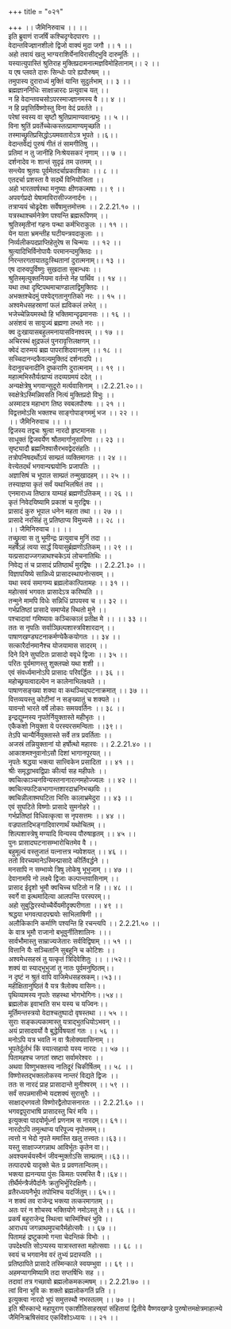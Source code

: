 +++
title = "०२१"

+++
।। जैमिनिरुवाच ।। ।।  
इति ब्रुवाणं राजर्षिं कश्चिदृग्वेदपारगः ।।  
वेदान्तविज्ज्ञानशीलो द्विजो वाक्यं मुदा जगौ ।। १ ।।  
अहो तवायं खलु भाग्यराशिर्येनाविरासीद्भुवि दारुमूर्तिः ।।  
यस्यात्युपास्तिं श्रुतिराह मुक्तिप्रदामनात्मज्ञविमोहितानाम्।। २ ।।  
य एष प्लवते दारुः सिन्धोः पारे ह्यपौरुषम् ।।  
तमुपास्य दुराराध्यं मुक्तिं यान्ति सुदुर्लभाम् ।। ३ ।।  
ब्रह्मज्ञाननिधिः साक्षान्नारदः प्रत्युवाच यत् ।।  
न हि वेदान्तवचसोऽपरस्माज्ज्ञानमस्य वै ।। ४ ।।  
न हि प्रवृत्तिर्विष्णोस्तु विना वेदं प्रवर्तते ।।  
परेषां स्वस्य वा सृष्टौ श्रुतिप्रामाण्यवान्प्रभुः ।। ५ ।।  
विना श्रुतिं प्रवर्तेच्चेत्कस्तत्प्रामाण्यमृच्छति ।।  
तस्माच्छ्रुतिप्रसिद्धोऽयमवतारोऽत्र भूपते ।।६।।  
वेदान्तवेद्यं पुरुषं गीतं तं सामगीतिषु ।।  
प्रतिमां न तु जानीहि निःश्रेयसकरं नृणाम् ।। ७ ।।  
दर्शनादेव नः शान्तं सुदृढं तम उत्तमम् ।।  
सन्त्येव श्रुतयः पूर्वमेतदर्चाप्रकाशिकाः ।। ८ ।।  
एतदर्चा प्रशस्ता वै सदर्थे विनियोजिता ।।  
अहो भारतवर्षस्था मनुष्याः क्षीणकल्मषाः ।। ९ ।।  
अपवर्गप्रदो येषामाविरासीज्जनार्दनः ।।  
तत्राप्ययं चोढ्रदेशः सर्वेषामुत्तमोत्तमः ।। 2.2.21.१० ।।  
यत्रस्थाश्चर्मनेत्रेण पश्यन्ति ब्रह्मरूपिणम् ।।  
श्रुतिस्मृतीनां गहनः पन्था कर्मभिराकुलः ।। ११ ।।  
येन याता भ्रमन्तीह घटीयन्त्रवदाकुलाः ।।  
निर्व्यलीकपदप्राप्तिहेतुरेष स चिन्मयः ।। १२ ।।  
श्रुत्यादिभिर्विनोपायैः परमानन्दमुक्तिदः ।।  
निरन्तरगतायातदुःस्थितानां दुरात्मनाम्।। १३ ।।  
एष दारुवपुर्विष्णुः सुखदाता सुबान्धवः ।।  
श्रुतिस्मृत्युक्तनियमा वर्तन्ते नेह पार्थिव ।। १४ ।।  
यथा तथा दृष्टिपथमाचाण्डालाद्विमुक्तिदः ।।  
अभक्तश्चेदमुं पश्येद्गतानुगतिको नरः ।। १५ ।।  
अश्वमेधसहस्राणां फलं ह्यविकलं लभेत् ।।  
भजेच्चेन्नियमस्थो हि भक्तिमान्दृढमानसः ।। १६ ।।  
असंशयं स सायुज्यं ब्रह्मणा लभते नरः ।।  
क्व दुःखायासबहुलमनायासविनश्वरम् ।। १७ ।।  
अचिरस्थं क्षुद्रफलं पुनरावृत्तिलक्षणम् ।।  
क्वेदं दारुमयं ब्रह्म पापराशिदवानलम् ।। १८ ।।  
सच्चिदानन्दकैवल्यमुक्तिदं दर्शनादपि ।।  
वेदानुवचनादीनि दुष्कराणि दुरात्मनाम् ।। १९ ।।  
महात्मभिस्तैर्यत्प्राप्यं तदव्यग्रमयं ददेत् ।।  
अन्यक्षेत्रेषु भगवान्सुदूरो मर्त्यवासिनाम् ।।2.2.21.२०।।  
स्वक्षेत्रेऽस्मिन्निवसति नित्यं मुक्तिप्रदो विभुः ।।  
अस्मादत्र महाभाग तिष्ठ स्वबलपौरुषः ।। २१ ।।  
विद्वत्तमोऽसि भक्तश्च साङ्गोपाङ्गममुं भज ।। २२ ।।  
।। जैमिनिरुवाच ।। ।।  
द्विजस्य तद्वचः श्रुत्वा नारदो हृष्टमानसः ।।  
साधूक्तं द्विजवर्येण श्रौतमार्गानुसारिणा ।। २३ ।।  
सृष्ट्यादौ ब्रह्मनिश्वासैरभवद्वेदसंहतिः ।।  
तत्रोपनिषदर्थोऽयं साम्प्रतं व्यक्तिमागतः ।। २४ ।।  
वेत्त्येतदर्थं भगवान्पद्मयोनिः प्रजापतिः ।।  
अज्ञासिषं च भूपाल साम्प्रतं तन्मुखादहम् ।। २५ ।।  
तस्याज्ञया कृतं सर्वं यथाभिलषितं तव ।।  
एनमाराध्य तिष्ठात्र याम्यहं ब्रह्मणोंऽतिकम् ।। २६ ।।  
कृतं निवेदयिष्यामि प्रकाशं च मुरद्विषः ।।  
प्रासादं कुरु भूपाल धनेन महता तथा ।। २७ ।।  
प्रासादे नरसिंहं तु प्रतिष्ठाप्य विमुच्यसे ।। २८ ।।  
।। जैमिनिरुवाच ।। ।।  
तच्छ्रुत्वा स तु भूमीन्द्रः प्रत्युवाच मुनिं तदा ।।  
महर्षेऽहं त्वया सार्द्धं यियासुर्ब्रह्मणोंऽतिकम् ।। २९ ।।  
यत्प्रसादाज्जगन्नाथश्चकेऽयं लोचनातिथिः ।।  
निवेद्य तं च प्रासादं प्रतिष्ठार्थं मुरद्विषः ।। 2.2.21.३० ।।  
विज्ञापयिष्ये सान्निध्ये प्रासादस्थापनोत्सवम् ।।  
यथा स्वयं समागम्य ब्रह्मलोकात्पितामहः ।। ३१ ।।  
महोत्सवं भगवतः प्रासादेऽत्र करिष्यति ।।  
तन्मुने मामपि विधेः सन्निधिं प्रापयस्व च ।। ३२ ।।  
गर्भप्रतिष्ठां प्रासादे समाप्येह स्थितो मुने ।।  
पश्चादावां गमिष्यावः कञ्चित्कालं प्रतीक्ष मे ।। ।। ३३ ।।  
ततः स नृपतिः सर्वाञ्छिल्पशास्त्रविशारदान् ।।  
पाषाणखण्डघटनाकर्मण्येकैकयोगतः ।। ३४ ।।  
सत्कारैर्दानमानैश्च योजयामास सादरम् ।।  
दिने दिने सुघटितः प्रासादो ववृधे द्विजाः ।। ३५ ।।  
परितः पूर्यमाणस्तु शुक्लपक्षे यथा शशी ।।  
एवं संवर्ध्यमानोऽपि प्रासादः परिवर्द्धितः ।। ३६ ।।  
महोच्छ्रयत्वादल्पेन न कालेनाभिलक्ष्यते ।।  
पाषाणसङ्ख्या शक्या वा कथञ्चिद्घटनाक्रमात् ।। ३७ ।।  
वित्तव्ययस्तु कोटीनां न सङ्ख्यातुं च शक्यते ।।  
यावन्तो भारते वर्षे लोकाः समयवर्तिनः ।। ३८ ।।  
इन्द्रद्युम्नस्य नृपतेर्नियुक्तास्ते महीभृतः ।।  
एकैकशो नियुक्ता ये परस्परसमन्विताः ।।३९।।  
तेऽपि चान्यैर्नियुक्तास्ते सर्वे तत्र प्रवर्तिताः ।।  
अजस्रं तन्नियुक्तानां यो हर्षोत्थो महारवः ।। 2.2.21.४० ।।  
आकाशमश्नुवानोऽसौ दिशां भागानपूरयत् ।।  
नृपतेः श्रद्धया भक्त्या सात्त्विकेन प्रसादिता ।। ४१ ।।  
श्रीः समृद्धाभवद्विप्राः कीर्त्या सह महीपतेः ।।  
क्वचित्काञ्चनविन्यस्तनानारत्नमहोज्ज्वलः ।। ४२ ।।  
क्वचित्स्फटिकभागान्तशारदाभ्रनिभच्छविः ।।  
क्वचिन्नीलाश्मघटिता भित्तिः कालाभ्रमेदुरा ।। ४३ ।।  
एवं सुघटिते विष्णोः प्रासादे सुमनोहरे ।।  
गर्भप्रतिष्ठां विधिवत्कृत्वा स नृपसत्तमः ।। ४४ ।।  
वज्रपातादिभङ्गादिवारणार्थं यथोचितम् ।।  
शिल्पशास्त्रेषु मण्यादि विन्यस्य पौरुषाहृतम् ।। ४५ ।।  
पुनः प्रासादघटनासम्भारोचितमेव वै ।।  
बहुमूल्यं वस्तुजातं यत्नात्तत्र न्यवेशयत् ।। ४६ ।।  
ततो विरच्यमानेऽस्मिन्प्रासादे कीर्तिवर्द्धने ।।  
मनसापि न सम्भाव्ये त्रिषु लोकेषु भूभुजाम् ।। ४७ ।।  
देवानामपि नो लक्ष्ये द्विजाः कल्पान्तवासिनाम् ।।  
प्रासाद ईदृशो भूमौ क्वचिच्च घटितो न हि ।। ४८ ।।  
स्वर्गे वा इत्थमादित्या आलपन्ति परस्परम्।।  
अहो सुबुद्धिरस्योच्चैर्येयमीदृक्परीणता ।। ४९ ।।  
श्रद्धया भगवत्पादपद्मयोः साभिलाषिणी ।।  
अलौकिकानि कर्माणि पश्यन्ति हि रचन्त्यपि ।। 2.2.21.५० ।।  
के वात्र भूमौ राजानो बभूवुर्नीतिशालिनः ।।।  
सार्वभौमास्तु साम्राज्यजेतारः सर्वविद्विषाम् ।। ५१ ।।  
वित्तानि यैः सञ्चितानि सुबहूनि च कोटिशः ।।  
अश्वमेधसहस्रं तु यत्कृतं त्रिदिवेशितुः ।। ।।५२।।  
शक्यं वा स्याद्भूभुजां तु नातः पूर्वमनुष्ठितम्।।  
न दृष्टं न श्रुतं वापि वाजिमेधसहस्रकम्।।५३।।  
महीक्षितानुष्ठितं वै यत्र त्रैलोक्य वासिनः।।  
पृथिव्यामस्य नृपतेः सहस्था भोगभोगिनः।।५४।।  
ब्रह्मलोक इवाभाति सभ यस्य च यज्विनः।।  
मूर्तिमन्तस्त्रयो वेदाश्चतुष्पादो वृषस्तथा ।। ५५ ।।  
सुराः सङ्कल्पकामास्तु यत्राद्भुतधियोऽभवन् ।।  
अयं प्रासादवर्यो वै बुद्धेर्विषयतां गतः ।। ५६ ।।  
मनोऽपि यत्र भवति न वा त्रैलोक्यवासिनाम् ।।  
भूपतेर्दुर्लभं किं स्यात्सहायो यस्य नारदः ।। ५७ ।।  
पितामहश्च जगतां स्रष्टा सर्वामरेश्वरः ।।  
अथवा विष्णुभक्तस्य नातिदूरं चिकीर्षितम् ।। ५८ ।।  
विष्णोस्तद्भक्तलोकस्य नान्तरं विद्यते द्विजः ।।  
ततः स नारदं प्राह प्रासादान्ते मुनीश्वरम् ।। ५९ ।।  
सर्वं सपन्नमासीन्मे यदशक्यं सुरासुरैः ।।  
साक्षाद्भगवतो विष्णोरद्वैतोपासनारतः ।। 2.2.21.६० ।।  
भगवद्वपुराभाषि प्रासादस्तु चिरं मयि ।।  
इत्युक्त्वा पादयोर्मूर्ध्ना प्रणनाम स नारदम्।। ६१।।  
नारदोऽपि तमुत्थाप्य परिपूज्य नृपोत्तमम्।।  
त्वत्तो न भेदो नृपते ममास्ति खलु तत्त्वतः।।६३।।  
यस्तु साक्षाज्जगन्नाथ आविर्भूतः कृतेन वा।।  
अवश्यमर्चयस्वैनं जीवन्मुक्तोऽसि साम्प्रतम्।।६३।।  
तत्पादपद्मे यादृक्ते चेतः प्र प्रवणतान्वितम्।।  
भक्त्या ह्यनन्यया पुंसः किमतः परमस्ति वै।।६४।।  
तीर्थैर्मन्त्रैर्जपैर्दानैः क्रतुभिर्भूरिदक्षिणैः।।  
व्रतैरध्ययनैर्भूप तपोभिश्च यदर्जितुम्।। ६५।।  
न शक्यं तव राजेन्द्र भक्त्या तत्करमागतम् ।।  
अतः परं न शोचस्व भक्तियोगे नमोऽस्तु ते ।। ६६ ।।  
प्रकर्षं बहुराजेन्द्र स्थित्वा चास्मिंश्चिरं भुवि ।।  
आराधय जगन्नाथमुपचारैर्महोत्सवैः ।। ६७ ।।  
पितामहं द्रष्टुकामो गन्ता चेदन्तिकं विभोः ।।  
उपदेक्ष्यति सोऽप्यस्य यात्रास्तास्ता महोत्सवाः ।। ६८ ।।  
स्वयं च भगवानेव वरं तुभ्यं प्रदास्यति ।।  
प्रतिष्ठापिते प्रासादे तस्मिन्काले स्वयम्भुवा ।। ६९ ।।  
अहमप्यागमिष्यामि तदा सप्तर्षिभिः सह ।।  
तदावां तत्र गच्छावो ब्रह्मलोकमकल्मषम् ।। 2.2.21.७० ।।  
त्वां विना भुवि कः शक्तो ब्रह्मलोकगतिं प्रति ।।  
इत्युक्त्वा नारदो भूपं समुत्तस्थौ नभस्तलम् ।। ७० ।।  
इति श्रीस्कान्दे महापुराण एकाशीतिसाहस्र्यां संहितायां द्वितीये वैष्णवखण्डे पुरुषोत्तमक्षेत्रमाहात्म्ये जैमिनिऋषिसंवाद एकविंशोऽध्यायः ।। २१ ।।